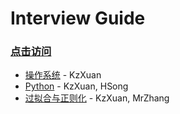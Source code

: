 # Interview Guide

### [点击访问](https://kzxuan.github.io/Interview/#/)

* [操作系统](https://kzxuan.github.io/Interview/#/%E6%93%8D%E4%BD%9C%E7%B3%BB%E7%BB%9F) - KzXuan
* [Python](https://kzxuan.github.io/Interview/#/Python) - KzXuan, HSong
* [过拟合与正则化](https://kzxuan.github.io/Interview/#/%E8%BF%87%E6%8B%9F%E5%90%88%E4%B8%8E%E6%AD%A3%E5%88%99%E5%8C%96) - KzXuan, MrZhang

